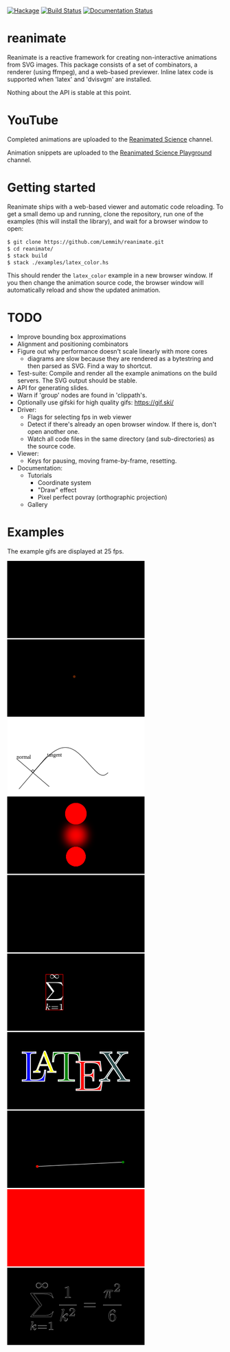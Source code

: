 [![Hackage](https://img.shields.io/hackage/v/reanimate.svg)](http://hackage.haskell.org/package/reanimate)
[![Build Status](https://dev.azure.com/lemmih0612/reanimate/_apis/build/status/Lemmih.reanimate?branchName=master)](https://dev.azure.com/lemmih0612/reanimate/_build/latest?definitionId=1&branchName=master)
[![Documentation Status](https://readthedocs.org/projects/reanimate/badge/?version=latest)](https://reanimate.readthedocs.io/en/latest/?badge=latest)

# reanimate

Reanimate is a reactive framework for creating non-interactive animations from SVG images.
This package consists of a set of combinators, a renderer (using ffmpeg), and a web-based
previewer. Inline latex code is supported when 'latex' and 'dvisvgm' are installed.

Nothing about the API is stable at this point.

# YouTube

Completed animations are uploaded to the [Reanimated Science](https://www.youtube.com/channel/UCbZujyI7i6JbI-I0shPvDgg) channel.

Animation snippets are uploaded to the [Reanimated Science Playground](https://www.youtube.com/channel/UCL7MwXLtQbhJeb6Ts3_HooA) channel.

# Getting started

Reanimate ships with a web-based viewer and automatic code reloading. To get a small demo
up and running, clone the repository, run one of the examples (this will install the library),
and wait for a browser window to open:

```console
$ git clone https://github.com/Lemmih/reanimate.git
$ cd reanimate/
$ stack build
$ stack ./examples/latex_color.hs
```

This should render the `latex_color` example in a new browser window. If you then change the
animation source code, the browser window will automatically reload and show the updated animation.

# TODO

* Improve bounding box approximations
* Alignment and positioning combinators
* Figure out why performance doesn't scale linearly with more cores
   - diagrams are slow because they are rendered as a bytestring and then parsed as SVG. Find a way to shortcut.
* Test-suite: Compile and render all the example animations on the build servers. The SVG output should be stable.
* API for generating slides.
* Warn if 'group' nodes are found in 'clippath's.
* Optionally use gifski for high quality gifs: https://gif.ski/
* Driver:
   - Flags for selecting fps in web viewer
   - Detect if there's already an open browser window. If there is, don't open another one.
   - Watch all code files in the same directory (and sub-directories) as the source code.
* Viewer:
   - Keys for pausing, moving frame-by-frame, resetting.
* Documentation:
   - Tutorials
     - Coordinate system
     - "Draw" effect
     - Pixel perfect povray (orthographic projection)
   - Gallery

# Examples

The example gifs are displayed at 25 fps.

![LaTeX wheel](gifs/latex_wheel.gif)
![Sunflower](gifs/sunflower.gif)
![Tangent](gifs/tangent.gif)
![Goo](gifs/goo.gif)
![Drawing LaTeX equations](gifs/latex_draw.gif)
![Bounding boxes](gifs/bbox.gif)
![Colorful LaTeX](gifs/latex_color.gif)
![Bezier curves](gifs/bezier.gif)
![Valentine's Day](gifs/valentine.gif)
![Basic LaTeX](gifs/latex_basic.gif)
